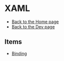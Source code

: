 # XAML

- [Back to the Home page](../../../README.md)
- [Back to the Dev page](../../README.md)

## Items
- [Binding](Binding.md)
